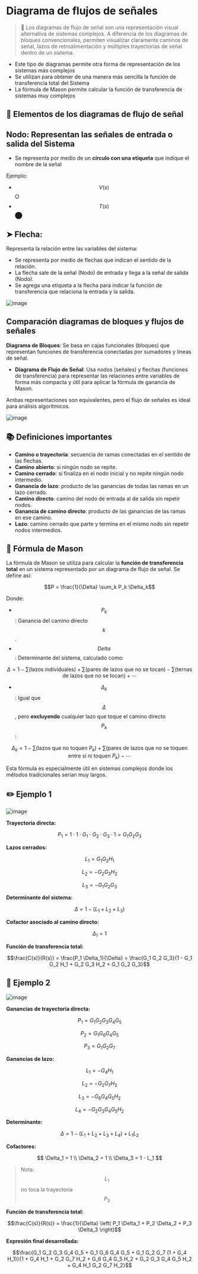 # Diagrama de flujos de señales 
> 🔑 Los diagramas de flujo de señal son una representación visual alternativa de sistemas complejos. A diferencia de los diagramas de bloques convencionales, permiten visualizar claramente caminos de señal, lazos de retroalimentación y múltiples trayectorias de señal dentro de un sistema.

- Este tipo de diagramas permite otra forma de representación de los sistemas más complejos  
- Se utilizan para obtener de una manera más sencilla la función de transferencia total del Sistema  
- La fórmula de Mason permite calcular la función de transferencia de sistemas muy complejos

## 🔄 Elementos de los diagramas de flujo de señal

## **Nodo**: Representan las señales de entrada o salida del Sistema  
  - Se representa por medio de un **círculo con una etiqueta** que indique el nombre de la señal

Ejemplo:

- $$V(s)$$ ⭘  
- $$T(s)$$ ⬤

## ➤ Flecha:
Representa la relación entre las variables del sistema:

- Se representa por medio de flechas que indican el sentido de la relación.
- La flecha sale de la señal (Nodo) de entrada y llega a la señal de salida (Nodo).
- Se agrega una etiqueta a la flecha para indicar la función de transferencia que relaciona la entrada y la salida.

![image](https://github.com/user-attachments/assets/55b51900-8c58-4cdf-b862-97caa78f3e61)

## Comparación diagramas de bloques y flujos de señales 
**Diagrama de Bloques**: Se basa en cajas funcionales (bloques) que representan funciones de transferencia conectadas por sumadores y líneas de señal.
- **Diagrama de Flujo de Señal**: Usa nodos (señales) y flechas (funciones de transferencia) para representar las relaciones entre variables de forma más compacta y útil para aplicar la fórmula de ganancia de Mason.

Ambas representaciones son equivalentes, pero el flujo de señales es ideal para análisis algorítmicos.

![image](https://github.com/user-attachments/assets/538eeb45-837e-4ab6-a496-025d91f1dd1a)

## 📚 Definiciones importantes

- **Camino o trayectoria**: secuencia de ramas conectadas en el sentido de las flechas.
- **Camino abierto**: si ningún nodo se repite.
- **Camino cerrado**: si finaliza en el nodo inicial y no repite ningún nodo intermedio.
- **Ganancia de lazo**: producto de las ganancias de todas las ramas en un lazo cerrado.
- **Camino directo**: camino del nodo de entrada al de salida sin repetir nodos.
- **Ganancia de camino directo**: producto de las ganancias de las ramas en ese camino.
- **Lazo**: camino cerrado que parte y termina en el mismo nodo sin repetir nodos intermedios.

## 🧮 Fórmula de Mason

La fórmula de Mason se utiliza para calcular la **función de transferencia total** en un sistema representado por un diagrama de flujo de señal. Se define así:

$$P = \frac{1}{\Delta} \sum_k P_k \Delta_k$$

Donde:

- $$P_k$$: Ganancia del camino directo $$k$$.
- $$Delta$$: Determinante del sistema, calculado como:

$$\Delta = 1 - \sum (\text{lazos individuales}) + \sum (\text{pares de lazos que no se tocan}) - \sum (\text{ternas de lazos que no se tocan}) + \cdots$$

- $$\Delta_k$$: Igual que $$\Delta$$, pero **excluyendo** cualquier lazo que toque el camino directo $$P_k$$:

$$\Delta_k = 1 - \sum (\text{lazos que no toquen } P_k) + \sum (\text{pares de lazos que no se toquen entre sí ni toquen } P_k) - \cdots$$

Esta fórmula es especialmente útil en sistemas complejos donde los métodos tradicionales serían muy largos.

## ✏️ Ejemplo 1

![image](https://github.com/user-attachments/assets/39279c17-02f4-4ebe-ad87-a44861a5ba94)

**Trayectoria directa:**

$$P_1 = 1 \cdot 1 \cdot G_1 \cdot G_2 \cdot G_3 \cdot 1 = G_1 G_2 G_3$$

**Lazos cerrados:**

$$L_1 = G_1 G_2 H_1$$

$$L_2 = -G_2 G_3 H_2$$

$$L_3 = -G_1 G_2 G_3$$

**Determinante del sistema:**

$$\Delta = 1 - (L_1 + L_2 + L_3)$$

**Cofactor asociado al camino directo:**

$$\Delta_1 = 1$$

**Función de transferencia total:**

$$\frac{C(s)}{R(s)} = \frac{P_1 \Delta_1}{\Delta} = \frac{G_1 G_2 G_3}{1 - G_1 G_2 H_1 + G_2 G_3 H_2 + G_1 G_2 G_3}$$

## 🔁 Ejemplo 2

![image](https://github.com/user-attachments/assets/170e56e8-eb1f-4168-ba71-c81d0c1770c7)

**Ganancias de trayectoria directa:**

$$P_1 = G_1 G_2 G_3 G_4 G_5$$

$$P_2 = G_1 G_6 G_4 G_5$$

$$P_3 = G_1 G_2 G_7$$

**Ganancias de lazo:**

$$L_1 = -G_4 H_1$$

$$L_2 = -G_2 G_7 H_2$$

$$L_3 = -G_6 G_4 G_5 H_2$$

$$L_4 = -G_2 G_3 G_4 G_5 H_2$$

**Determinante:**

$$\Delta = 1 - (L_1 + L_2 + L_3 + L_4) + L_1 L_2$$

**Cofactores:**

$$
\Delta_1 = 1 \\
\Delta_2 = 1 \\
\Delta_3 = 1 - L_1
$$

> Nota: $$L_1$$ no toca la trayectoria  $$P_3$$

**Función de transferencia total:**

$$\frac{C(s)}{R(s)} = \frac{1}{\Delta} \left( P_1 \Delta_1 + P_2 \Delta_2 + P_3 \Delta_3 \right)$$

**Expresión final desarrollada:**

$$\frac{G_1 G_2 G_3 G_4 G_5 + G_1 G_6 G_4 G_5 + G_1 G_2 G_7 (1 + G_4 H_1)}{1 + G_4 H_1 + G_2 G_7 H_2 + G_6 G_4 G_5 H_2 + G_2 G_3 G_4 G_5 H_2 + G_4 H_1 G_2 G_7 H_2}$$

